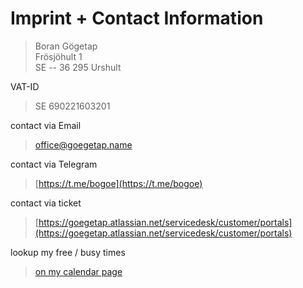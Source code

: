 # Imprint + Contact Information


> Boran Gögetap  
> Frösjöhult 1  
> SE -- 36 295 Urshult   

VAT-ID 

> SE 690221603201



contact via Email

> [office@goegetap.name](mailto:office@goegetap.name)

contact via Telegram

> [https://t.me/bogoe](https://t.me/bogoe)


contact via ticket

> [https://goegetap.atlassian.net/servicedesk/customer/portals](https://goegetap.atlassian.net/servicedesk/customer/portals)


lookup my free / busy times

> [on my calendar page](/bogocal/)
